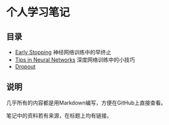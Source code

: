 # 个人学习笔记

## 目录

- [Early Stopping](Early%20Stopping/index.md) 神经网络训练中的早终止
- [Tips in Neural Networks](Tips%20in%20Neural%20Networks/index.md) 深度网络训练中的小技巧
- [Dropout](Dropout/index.md)

## 说明

几乎所有的内容都是用Markdown编写，方便在GitHub上直接查看。

笔记中的资料若有来源，在标题上均有链接。